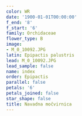 ```yaml
---
color: WR
date: '1900-01-01T00:00:00'
f_end: '8'
f_start: '6'
family: Orchidaceae
flower_type: B
image:
- M_0_10092.JPG
latin: Epipactis palustris
lead: M_0_10092.JPG
lead_sample: false
name: index
order: Epipactis
parallel: false
petals: '6'
petals_joined: false
star_shape: false
title: Navadna močvirnica
---
```


